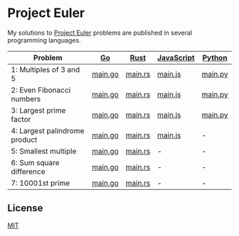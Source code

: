 # Project Euler

My solutions to [Project Euler](https://projecteuler.net/) problems are published in several programming languages.

| Problem                       | [Go](https://kenkyu392.github.io/go-euler-problems)                               | [Rust](https://kenkyu392.github.io/rust-euler-problems)                                         | [JavaScript](https://kenkyu392.github.io/javascript-euler-problems)                       | [Python](https://kenkyu392.github.io/python-euler-problems)                           |
| ----------------------------- | --------------------------------------------------------------------------------- | ----------------------------------------------------------------------------------------------- | ----------------------------------------------------------------------------------------- | ------------------------------------------------------------------------------------- |
| 1: Multiples of 3 and 5       | [main.go](https://github.com/kenkyu392/go-euler-problems/blob/master/001/main.go) | [main.rs](https://github.com/kenkyu392/rust-euler-problems/blob/master/problem-001/src/main.rs) | [main.js](https://github.com/kenkyu392/javascript-euler-problems/blob/master/001/main.js) | [main.py](https://github.com/kenkyu392/python-euler-problems/blob/master/001/main.py) |
| 2: Even Fibonacci numbers     | [main.go](https://github.com/kenkyu392/go-euler-problems/blob/master/002/main.go) | [main.rs](https://github.com/kenkyu392/rust-euler-problems/blob/master/problem-002/src/main.rs) | [main.js](https://github.com/kenkyu392/javascript-euler-problems/blob/master/002/main.js) | [main.py](https://github.com/kenkyu392/python-euler-problems/blob/master/002/main.py) |
| 3: Largest prime factor       | [main.go](https://github.com/kenkyu392/go-euler-problems/blob/master/003/main.go) | [main.rs](https://github.com/kenkyu392/rust-euler-problems/blob/master/problem-003/src/main.rs) | [main.js](https://github.com/kenkyu392/javascript-euler-problems/blob/master/003/main.js) | [main.py](https://github.com/kenkyu392/python-euler-problems/blob/master/003/main.py) |
| 4: Largest palindrome product | [main.go](https://github.com/kenkyu392/go-euler-problems/blob/master/004/main.go) | [main.rs](https://github.com/kenkyu392/rust-euler-problems/blob/master/problem-004/src/main.rs) | [main.js](https://github.com/kenkyu392/javascript-euler-problems/blob/master/004/main.js) | -                                                                                     |
| 5: Smallest multiple          | [main.go](https://github.com/kenkyu392/go-euler-problems/blob/master/005/main.go) | [main.rs](https://github.com/kenkyu392/rust-euler-problems/blob/master/problem-005/src/main.rs) | -                                                                                         | -                                                                                     |
| 6: Sum square difference      | [main.go](https://github.com/kenkyu392/go-euler-problems/blob/master/006/main.go) | [main.rs](https://github.com/kenkyu392/rust-euler-problems/blob/master/problem-006/src/main.rs) | -                                                                                         | -                                                                                     |
| 7: 10001st prime              | [main.go](https://github.com/kenkyu392/go-euler-problems/blob/master/007/main.go) | [main.rs](https://github.com/kenkyu392/rust-euler-problems/blob/master/problem-007/src/main.rs) | -                                                                                         | -                                                                                     |

## License

[MIT](LICENSE)
